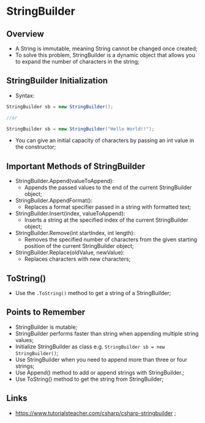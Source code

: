 # StringBuilder

## Overview

- A String is immutable, meaning String cannot be changed once created;
- To solve this problem, StringBuilder is a dynamic object that allows you to expand the number of characters in the string;

## StringBuilder Initialization

- Syntax:

```c#
StringBuilder sb = new StringBuilder();

//or

StringBuilder sb = new StringBuilder("Hello World!!");
```

- You can give an initial capacity of characters by passing an int value in the constructor;

## Important Methods of StringBuilder

- StringBuilder.Append(valueToAppend):
  - Appends the passed values to the end of the current StringBuilder object;
- StringBuilder.AppendFormat():
  - Replaces a format specifier passed in a string with formatted text;
- StringBuilder.Insert(index, valueToAppend):
  - Inserts a string at the specified index of the current StringBuilder object;
- StringBuilder.Remove(int startIndex, int length):
  - Removes the specified number of characters from the given starting position of the current StringBuilder object;
- StringBuilder.Replace(oldValue, newValue):
  - Replaces characters with new characters;

## ToString()

- Use the `.ToString()` method to get a string of a StringBuilder;

## Points to Remember

- StringBuilder is mutable;
- StringBuilder performs faster than string when appending multiple string values;
- Initialize StringBuilder as class e.g. `StringBuilder sb = new StringBuilder()`;
- Use StringBuilder when you need to append more than three or four strings;
- Use Append() method to add or append strings with StringBuilder.;
- Use ToString() method to get the string from StringBuilder;

## Links

- <https://www.tutorialsteacher.com/csharp/csharp-stringbuilder> ;
